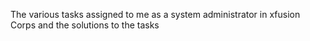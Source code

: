 The various tasks assigned to me as a system administrator in xfusion Corps and the solutions to the tasks
